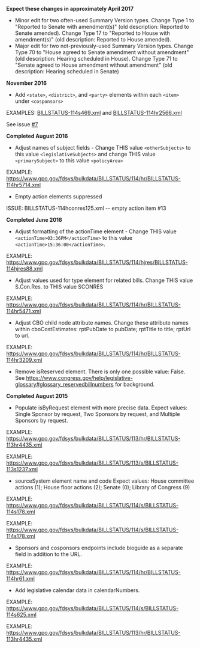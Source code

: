 __Expect these changes in approximately April 2017__
* Minor edit for two often-used Summary Version types. Change Type 1 to "Reported to Senate with amendment(s)" (old description: Reported to Senate amended). Change Type 17 to "Reported to House with amendment(s)" (old description: Reported to House amended).
* Major edit for two not-previously-used Summary Version types. Change Type 70 to "House agreed to Senate amendment without amendment" (old description: Hearing scheduled in House). Change Type 71 to "Senate agreed to House amendment without amendment" (old description: Hearing scheduled in Senate)

__November 2016__
* Add `<state>`, `<district>`, and `<party>` elements within each `<item>` under `<cosponsors>`

EXAMPLES: [BILLSTATUS-114s469.xml](BILLSTATUS-114s469.xml) and [BILLSTATUS-114hr2566.xml](BILLSTATUS-114hr2566.xml)

See issue [#7](https://github.com/usgpo/bill-status/issues/7)

__Completed August 2016__
* Adjust names of subject fields - Change THIS value `<otherSubjects>`
to this value `<legislativeSubjects>` and change THIS value `<primarySubject>` 
to this value `<policyArea>`

EXAMPLE: https://www.gpo.gov/fdsys/bulkdata/BILLSTATUS/114/hr/BILLSTATUS-114hr5714.xml

* Empty action elements suppressed

ISSUE: BILLSTATUS-114hconres125.xml -- empty action item #13
 
__Completed June 2016__
* Adjust formatting of the actionTime element - Change THIS value `<actionTime>03:36PM</actionTime>` 
to this value `<actionTime>15:36:00</actionTime>`. 

EXAMPLE: https://www.gpo.gov/fdsys/bulkdata/BILLSTATUS/114/hjres/BILLSTATUS-114hjres88.xml 
* Adjust values used for type element for related bills. Change THIS value S.Con.Res. to THIS value SCONRES   

EXAMPLE: https://www.gpo.gov/fdsys/bulkdata/BILLSTATUS/114/hr/BILLSTATUS-114hr5471.xml
* Adjust CBO child node attribute names. Change these attribute names within cboCostEstimates: rptPubDate to pubDate; rptTitle to title; rptUrl to url. 

EXAMPLE: https://www.gpo.gov/fdsys/bulkdata/BILLSTATUS/114/hr/BILLSTATUS-114hr3209.xml
* Remove isReserved element. There is only one possible value: False. See https://www.congress.gov/help/legislative-glossary#glossary_reservedbillnumbers for background.

__Completed August 2015__
* Populate isByRequest element with more precise data. Expect values: Single Sponsor by request, Two Sponsors by request, and Multiple Sponsors by request. 

EXAMPLE: https://www.gpo.gov/fdsys/bulkdata/BILLSTATUS/113/hr/BILLSTATUS-113hr4435.xml

EXAMPLE: https://www.gpo.gov/fdsys/bulkdata/BILLSTATUS/113/s/BILLSTATUS-113s1237.xml
* sourceSystem element name and code Expect values: House committee actions (1); House floor actions (2); Senate (0); Library of Congress (9) 

EXAMPLE: https://www.gpo.gov/fdsys/bulkdata/BILLSTATUS/114/s/BILLSTATUS-114s178.xml 

EXAMPLE: https://www.gpo.gov/fdsys/bulkdata/BILLSTATUS/114/s/BILLSTATUS-114s178.xml 
* Sponsors and cosponsors endpoints include bioguide as a separate field in addition to the URL. 

EXAMPLE: https://www.gpo.gov/fdsys/bulkdata/BILLSTATUS/114/hr/BILLSTATUS-114hr61.xml
* Add legislative calendar data in calendarNumbers. 

EXAMPLE: https://www.gpo.gov/fdsys/bulkdata/BILLSTATUS/114/s/BILLSTATUS-114s625.xml 

EXAMPLE: https://www.gpo.gov/fdsys/bulkdata/BILLSTATUS/113/hr/BILLSTATUS-113hr4435.xml 


